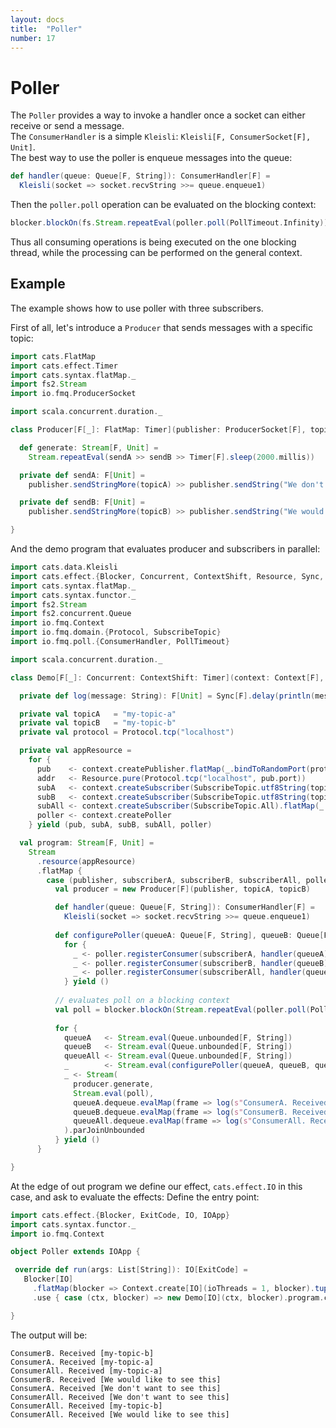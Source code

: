 ```yaml
---
layout: docs
title:  "Poller"
number: 17
---
```


# Poller

The `Poller` provides a way to invoke a handler once a socket can either receive or send a message.  
The `ConsumerHandler` is a simple `Kleisli`: `Kleisli[F, ConsumerSocket[F], Unit]`.   
The best way to use the poller is enqueue messages into the queue: 
```scala
def handler(queue: Queue[F, String]): ConsumerHandler[F] =
  Kleisli(socket => socket.recvString >>= queue.enqueue1)
```

Then the `poller.poll` operation can be evaluated on the blocking context:
```scala
blocker.blockOn(fs.Stream.repeatEval(poller.poll(PollTimeout.Infinity)).compile.drain)
```

Thus all consuming operations is being executed on the one blocking thread, while the processing can be performed on the general context.  



## Example

The example shows how to use poller with three subscribers.

First of all, let's introduce a `Producer` that sends messages with a specific topic:

```scala mdoc:silent
import cats.FlatMap
import cats.effect.Timer
import cats.syntax.flatMap._
import fs2.Stream
import io.fmq.ProducerSocket

import scala.concurrent.duration._

class Producer[F[_]: FlatMap: Timer](publisher: ProducerSocket[F], topicA: String, topicB: String) {

  def generate: Stream[F, Unit] =
    Stream.repeatEval(sendA >> sendB >> Timer[F].sleep(2000.millis))

  private def sendA: F[Unit] =
    publisher.sendStringMore(topicA) >> publisher.sendString("We don't want to see this")

  private def sendB: F[Unit] =
    publisher.sendStringMore(topicB) >> publisher.sendString("We would like to see this")

}
```

And the demo program that evaluates producer and subscribers in parallel:

```scala mdoc:silent
import cats.data.Kleisli
import cats.effect.{Blocker, Concurrent, ContextShift, Resource, Sync, Timer}
import cats.syntax.flatMap._
import cats.syntax.functor._
import fs2.Stream
import fs2.concurrent.Queue
import io.fmq.Context
import io.fmq.domain.{Protocol, SubscribeTopic}
import io.fmq.poll.{ConsumerHandler, PollTimeout}

import scala.concurrent.duration._

class Demo[F[_]: Concurrent: ContextShift: Timer](context: Context[F], blocker: Blocker) {

  private def log(message: String): F[Unit] = Sync[F].delay(println(message))

  private val topicA   = "my-topic-a"
  private val topicB   = "my-topic-b"
  private val protocol = Protocol.tcp("localhost")

  private val appResource =
    for {
      pub    <- context.createPublisher.flatMap(_.bindToRandomPort(protocol))
      addr   <- Resource.pure(Protocol.tcp("localhost", pub.port))
      subA   <- context.createSubscriber(SubscribeTopic.utf8String(topicA)).flatMap(_.connect(addr))
      subB   <- context.createSubscriber(SubscribeTopic.utf8String(topicB)).flatMap(_.connect(addr))
      subAll <- context.createSubscriber(SubscribeTopic.All).flatMap(_.connect(addr))
      poller <- context.createPoller
    } yield (pub, subA, subB, subAll, poller)

  val program: Stream[F, Unit] =
    Stream
      .resource(appResource)
      .flatMap {
        case (publisher, subscriberA, subscriberB, subscriberAll, poller) =>
          val producer = new Producer[F](publisher, topicA, topicB)

          def handler(queue: Queue[F, String]): ConsumerHandler[F] =
            Kleisli(socket => socket.recvString >>= queue.enqueue1)
          
          def configurePoller(queueA: Queue[F, String], queueB: Queue[F, String], queueAll: Queue[F, String]): F[Unit] =
            for {
              _ <- poller.registerConsumer(subscriberA, handler(queueA))
              _ <- poller.registerConsumer(subscriberB, handler(queueB))
              _ <- poller.registerConsumer(subscriberAll, handler(queueAll))
            } yield ()
          
          // evaluates poll on a blocking context
          val poll = blocker.blockOn(Stream.repeatEval(poller.poll(PollTimeout.Fixed(15.millis))).compile.drain)
          
          for {
            queueA   <- Stream.eval(Queue.unbounded[F, String])
            queueB   <- Stream.eval(Queue.unbounded[F, String])
            queueAll <- Stream.eval(Queue.unbounded[F, String])
            _        <- Stream.eval(configurePoller(queueA, queueB, queueAll))
            _ <- Stream(
              producer.generate,
              Stream.eval(poll),
              queueA.dequeue.evalMap(frame => log(s"ConsumerA. Received $frame")),
              queueB.dequeue.evalMap(frame => log(s"ConsumerB. Received $frame")),
              queueAll.dequeue.evalMap(frame => log(s"ConsumerAll. Received $frame"))
            ).parJoinUnbounded
          } yield ()
      }

}
```

At the edge of out program we define our effect, `cats.effect.IO` in this case, and ask to evaluate the effects:
Define the entry point:

```scala mdoc:silent
import cats.effect.{Blocker, ExitCode, IO, IOApp}
import cats.syntax.functor._
import io.fmq.Context

object Poller extends IOApp {

 override def run(args: List[String]): IO[ExitCode] =
   Blocker[IO]
     .flatMap(blocker => Context.create[IO](ioThreads = 1, blocker).tupleRight(blocker))
     .use { case (ctx, blocker) => new Demo[IO](ctx, blocker).program.compile.drain.as(ExitCode.Success) }

}
```

The output will be:
```text
ConsumerB. Received [my-topic-b]
ConsumerA. Received [my-topic-a]
ConsumerAll. Received [my-topic-a]
ConsumerB. Received [We would like to see this]
ConsumerA. Received [We don't want to see this]
ConsumerAll. Received [We don't want to see this]
ConsumerAll. Received [my-topic-b]
ConsumerAll. Received [We would like to see this]
```